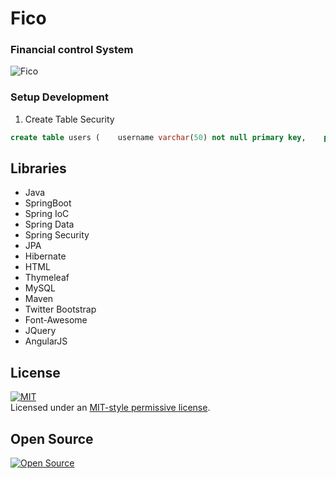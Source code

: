 # Fico
### Financial control System   
![Fico][4]

### Setup Development  

1. Create Table Security    
```sql
create table users (    username varchar(50) not null primary key,    password varchar(255) not null,    enabled boolean not null) engine = InnoDb;create table authorities (    username varchar(50) not null,    authority varchar(50) not null,    foreign key (username) references users (username),    unique index authorities_idx_1 (username, authority)) engine = InnoDb;
```   

Libraries
---------
* Java
* SpringBoot
* Spring IoC
* Spring Data
* Spring Security
* JPA
* Hibernate
* HTML
* Thymeleaf
* MySQL
* Maven
* Twitter Bootstrap
* Font-Awesome
* JQuery
* AngularJS

License
-------
[![MIT][0]][1]   
Licensed under an [MIT-style permissive license][0].   

Open Source
-----------
[![Open Source][2]][3]  

[0]: https://raw.githubusercontent.com/fabianogoes/Fico/master/src/main/resources/static/img/mit-license.png
[1]: https://raw.githubusercontent.com/fabianogoes/Fico/master/LICENSE
[2]: https://raw.githubusercontent.com/fabianogoes/Fico/master/src/main/resources/static/img/opensource-iniciative.png
[3]: https://en.wikipedia.org/wiki/Open_Source_Initiative
[4]: https://raw.githubusercontent.com/fabianogoes/Fico/master/src/main/resources/static/img/print-dashboard.png
